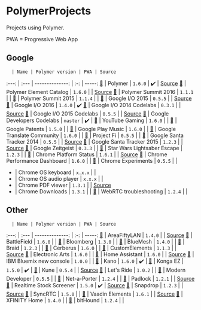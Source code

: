# PolymerProjects

Projects using Polymer.

PWA = Progressive Web App

## Google

      | Name | Polymer version | PWA | Source
:---: | :--- | --------------: | :-: | -----:
[:link:](https://www.polymer-project.org) | Polymer | `1.6.0` | :heavy_check_mark: | [Source](https://github.com/Polymer/docs)
[:link:](https://elements.polymer-project.org/) | Polymer Element Catalog | `1.6.0` | | [Source](https://github.com/Polymer/polymer-element-catalog)
[:link:](https://www.polymer-project.org/summit) | Polymer Summit 2016 | `1.1.1` | |
[:link:](https://www.polymer-project.org/summit-2015) | Polymer Summit 2015 | `1.1.4` | |
[:link:](https://events.google.com/io2015) | Google I/O 2015 | `0.5.5` | | [Source](https://github.com/GoogleChrome/ioweb2015)
[:link:](https://events.google.com/io2016) | Google I/O 2016 | `1.4.0` | :heavy_check_mark:
[:link:](https://io2014codelabs.appspot.com) | Google I/O 2014 Codelabs | `0.3.1` | | [Source](https://github.com/googlesamples/io2014-codelabs)
[:link:](https://io2015codelabs.appspot.com) | Google I/O 2015 Codelabs | `0.5.5` | | [Source](https://github.com/googlesamples/io2015-codelabs)
[:link:](https://codelabs.developers.google.com) | Google Developers Codelabs | `master` | :heavy_check_mark: |
[:link:](https://gaming.youtube.com) | YouTube Gaming | `1.6.0` | |
[:link:](https://patents.google.com) | Google Patents | `1.5.0` | |
[:link:](https://play.google.com/music) | Google Play Music | `1.6.0` | |
[:link:](https://translate.google.com/community) | Google Translate Community | `1.6.0` | |
[:link:](https://fi.google.com) | Project Fi | `0.5.5` | |
[:link:](https://santatracker.google.com) | Google Santa Tracker 2014 | `0.5.5` | | [Source](https://github.com/google/santa-tracker-web)
[:link:](https://santatracker.google.com) | Google Santa Tracker 2015 | `1.2.3` | | [Source](https://github.com/google/santa-tracker-web)
[:link:](http://zeitgeist-globe.appspot.com) | Google Zeitgeist | `0.3.3` | |
[:link:](https://lightsaber.withgoogle.com) | Star Wars Lightsaber Escape | `1.2.3` | |
[:link:](https://www.chromestatus.com) | Chrome Platform Status | `1.6.1` | | [Source](https://github.com/GoogleChrome/chromium-dashboard)
[:link:](https://chromeperf.appspot.com) | Chrome Performance Dashboard | `1.6.0` | |
[:link:](https://www.chromeexperiments.com) | Chrome Experiments | `0.5.5` | |
- | Chrome OS keyboard | `x.x.x` | |
- | Chrome OS audio player | `x.x.x` | |
- | Chrome PDF viewer | `1.3.1` | | [Source](https://chromium.googlesource.com/chromium/src/+/master/chrome/browser/resources/pdf)
- | Chrome Downloads | `1.3.1` | |
[:link:](https://test.webrtc.org) | WebRTC troubleshooting | `1.2.4` | |

## Other

      | Name | Polymer version | PWA | Source
:---: | :--- | --------------: | :-: | -----:
[:link:](https://areafiftylan.nl) | AreaFiftyLAN | `1.4.0` | | [Source](https://github.com/AreaFiftyLAN/lancie-frontend)
[:link:](http://www.battlefield.com) | BattleField | `1.6.0` | |
[:link:](http://www.bloomberg.com) | Bloomberg | `1.3.0` | |
[:link:](https://bluemesh.com) | BlueMesh | `1.4.0` | |
[:link:](https://braid.io) | Braid | `1.2.3` | |
[:link:](https://www.cerberusapp.com) | Cerberus | `1.6.0` | |
[:link:](https://customelements.io) | CustomElements | `1.1.3` | | [Source](https://github.com/customelements/www)
[:link:](http://www.ea.com) | Electronic Arts | `1.6.0` | |
[:link:](https://home-assistant.io/demo) | Home Assistant | `1.6.0` | | [Source](https://github.com/home-assistant/home-assistant)
[:link:](https://new-console.ng.bluemix.net) | IBM Bluemix new console | `1.0.0` | |
[:link:](https://apps.kano.me) | Kano | `1.6.0` | :heavy_check_mark: |
[:link:](https://kongax.konga.com) | Konga EZ | `1.5.0` | :heavy_check_mark: |
[:link:](http://kune.cc) | Kune | `0.5.4` | | [Source](https://github.com/comunes/kune)
[:link:](https://www.letsride.com.au) | Let's Ride | `1.0.2` | |
[:link:](https://moderndeveloper.com) | Modern Developer | `0.5.5` | |
[:link:](https://www.net-a-porter.com) | Net-a-Porter | `1.2.4` | |
[:link:](https://padlock.io) | Padlock | `1.2.1` | | [Source](https://github.com/maklesoft/padlock)
[:link:](https://realtimestockscreener.com) | Realtime Stock Screener | `1.5.0` | :heavy_check_mark: | [Source](https://github.com/anandanand84/pwa-competition/)
[:link:](https://snapdrop.net) | Snapdrop | `1.2.3` | | [Source](https://github.com/RobinLinus/snapdrop)
[:link:](https://www.syncrtc.com) | SyncRTC | `1.5.0` | |
[:link:](https://vaadin.com/elements) | Vaadin Elements | `1.6.1` | | [Source](https://github.com/vaadin)
[:link:](https://home.xfinity.com) | XFINITY Home | `1.4.0` | |
[:link:](https://www.bithound.io) | bitHound | `1.2.4` | |
